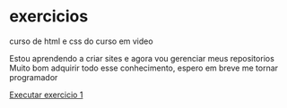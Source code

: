 # exercicios
curso de html e css do curso em video

Estou aprendendo a criar sites e agora vou gerenciar meus repositorios 
Muito bom adquirir todo esse conhecimento, espero em breve me tornar programador

<a href="https://github.com/luiszsaldanha/exercicios/blob/main/ex001/index.html"> Executar exercicio 1 <a>